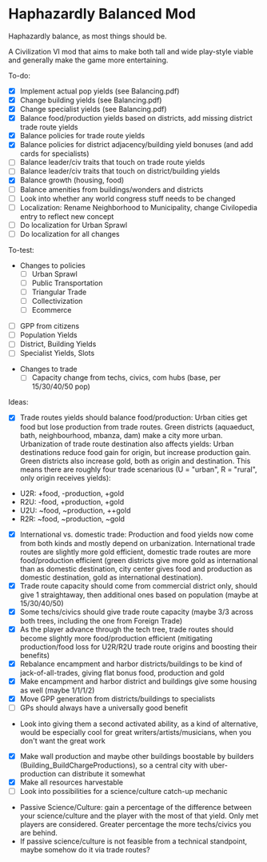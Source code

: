 # Haphazardly Balanced Mod

Haphazardly balance, as most things should be.

A Civilization VI mod that aims to make both tall and wide play-style viable and generally make the game more entertaining.

To-do:
- [x] Implement actual pop yields (see Balancing.pdf)
- [x] Change building yields (see Balancing.pdf)
- [x] Change specialist yields (see Balancing.pdf)
- [x] Balance food/production yields based on districts, add missing district trade route yields
- [x] Balance policies for trade route yields
- [x] Balance policies for district adjacency/building yield bonuses (and add cards for specialists)
- [ ] Balance leader/civ traits that touch on trade route yields
- [ ] Balance leader/civ traits that touch on district/building yields
- [x] Balance growth (housing, food)
- [ ] Balance amenities from buildings/wonders and districts
- [ ] Look into whether any world congress stuff needs to be changed
- [ ] Localization: Rename Neighborhood to Municipality, change Civilopedia entry to reflect new concept
- [ ] Do localization for Urban Sprawl
- [ ] Do localization for all changes

To-test:
- Changes to policies
  - [ ] Urban Sprawl
  - [ ] Public Transportation
  - [ ] Triangular Trade
  - [ ] Collectivization
  - [ ] Ecommerce
- [ ] GPP from citizens
- [ ] Population Yields
- [ ] District, Building Yields
- [ ] Specialist Yields, Slots
- Changes to trade
  - [ ] Capacity change from techs, civics, com hubs (base, per 15/30/40/50 pop)

Ideas:
- [x] Trade routes yields should balance food/production: Urban cities get food but lose production from trade routes. Green districts (aquaeduct, bath, neighbourhood, mbanza, dam) make a city more urban. Urbanization of trade route destination also affects yields: Urban destinations reduce food gain for origin, but increase production gain. Green districts also increase gold, both as origin and destination. This means there are roughly four trade scenarious (U = "urban", R = "rural", only origin receives yields):
 - U2R: +food, -production,  +gold
 - R2U: -food, +production,  +gold
 - U2U: ~food, ~production, ++gold
 - R2R: ~food, ~production,  ~gold
- [x] International vs. domestic trade: Production and food yields now come from both kinds and mostly depend on urbanization. International trade routes are slightly more gold efficient, domestic trade routes are more food/production efficient (green districts give more gold as international than as domestic destination, city center gives food and production as domestic destination, gold as international destination).
- [x] Trade route capacity should come from commercial district only, should give 1 straightaway, then additional ones based on population (maybe at 15/30/40/50)
- [x] Some techs/civics should give trade route capacity (maybe 3/3 across both trees, including the one from Foreign Trade)
- [x] As the player advance through the tech tree, trade routes should become slightly more food/production efficient (mitigating production/food loss for U2R/R2U trade route origins and boosting their benefits)
- [x] Rebalance encampment and harbor districts/buildings to be kind of jack-of-all-trades, giving flat bonus food, production and gold
- [x] Make encampment and harbor district and buildings give some housing as well (maybe 1/1/1/2)
- [x] Move GPP generation from districts/buildings to specialists
- [ ] GPs should always have a universally good benefit
 - Look into giving them a second activated ability, as a kind of alternative, would be especially cool for great writers/artists/musicians, when you don't want the great work
- [x] Make wall production and maybe other buildings boostable by builders (Building_BuildChargeProductions), so a central city with uber-production can distribute it somewhat
- [x] Make all resources harvestable
- [ ] Look into possibilities for a science/culture catch-up mechanic
 - Passive Science/Culture: gain a percentage of the difference between your science/culture and the player with the most of that yield. Only met players are considered. Greater percentage the more techs/civics you are behind.
 - If passive science/culture is not feasible from a technical standpoint, maybe somehow do it via trade routes?